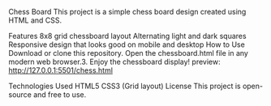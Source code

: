 Chess Board
This project is a simple chess board design created using HTML and CSS.

Features
8x8 grid chessboard layout
Alternating light and dark squares
Responsive design that looks good on mobile and desktop
How to Use
Download or clone this repository.
Open the chessboard.html file in any modern web browser.3. Enjoy the chessboard display!
preview: http://127.0.0.1:5501/chess.html

Technologies Used
HTML5
CSS3 (Grid layout)
License
This project is open-source and free to use.

